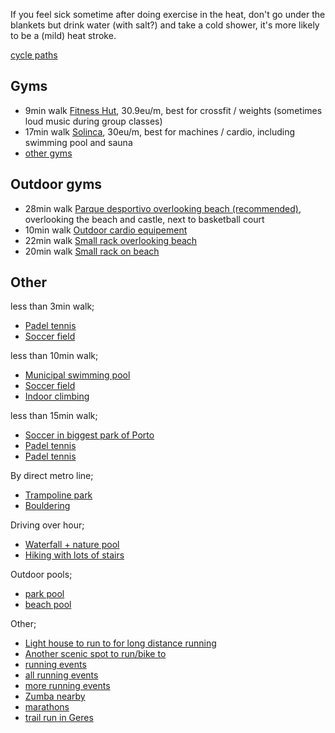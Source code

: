 
If you feel sick sometime after doing exercise in the heat,
don't go under the blankets but drink water (with salt?) and take a cold shower,
it's more likely to be a (mild) heat stroke.

[cycle paths](https://www.cyclosm.org/#map=14/41.1755/-8.6447/cyclosm)

## Gyms
- 9min walk [Fitness Hut](geo:41.178499,-8.681223?q=41.178499,-8.681223(Fitness+Hut+Matosinhos)), 30.9eu/m, best for crossfit / weights (sometimes loud music during group classes)
- 17min walk [Solinca](geo:41.176813,-8.686972?q=41.176813,-8.686972(Solinca+Matosinhos)), 30eu/m, best for machines / cardio, including swimming pool and sauna
- [other gyms](https://ginasios.fitness/pt/z/77871-matosinhos/)


## Outdoor gyms
- 28min walk [Parque desportivo overlooking beach (recommended)](geo:41.169273,-8.689003?q=41.169273,-8.689003(Parque+Desportivo+Castelo+do+Queijo)), overlooking the beach and castle, next to basketball court
- 10min walk [Outdoor cardio equipement](geo:41.179220,-8.669323?q=41.179220,-8.669323(outdoor+cardio))
- 22min walk [Small rack overlooking beach](https://calisthenics-parks.com/spots/18575-pt-ginasio-ao-ar-livre-ribeira-da-riguinha-e-carcavelos)
- 20min walk [Small rack on beach](https://calisthenics-parks.com/spots/18562-pt-parque-calistenia-outdoor-gym-praia-do-titan)

## Other
less than 3min walk;
- [Padel tennis](geo:41.180575,-8.676550?q=41.180575,-8.676550(Quinta+Monserrate+Tennis))
- [Soccer field](geo:41.181351,-8.674044?q=41.181351,-8.674044(soccer+field))

less than 10min walk;
- [Municipal swimming pool](geo:41.183495,-8.678614?q=41.183495,-8.678614(indoor+swimming+pool))
- [Soccer field](geo:41.181575,-8.672475?q=41.181575,-8.672475(soccer+field))
- [Indoor climbing](geo:41.178929,-8.682243?q=41.178929,-8.682243(Proa+Climbing+Center))

less than 15min walk;
- [Soccer in biggest park of Porto](geo:41.169851,-8.678648?q=41.169851,-8.678648(Bola+Parque+Cidade))
- [Padel tennis](geo:41.177286,-8.680076?q=41.177286,-8.680076(padel+tennis))
- [Padel tennis](geo:41.171532,-8.680903?q=41.171532,-8.680903(padel+tennis))

By direct metro line;
- [Trampoline park](geo:41.1758863,-8.6467817?q=41.1758863,-8.6467817(Jumpers+Trampolim+Parque+Porto))
- [Bouldering](geo:41.154405,-8.587163?q=41.154405,-8.587163(Sao+Rock+Climbing))

Driving over hour;
- [Waterfall + nature pool](geo:41.7970735,-8.7538855?q=41.7970735,-8.7538855(Cascata+do+Pincho))
- [Hiking with lots of stairs](geo:40.952982,-8.1771584?q=40.952982,-8.1771584(Passadi%C3%A7os+do+Paiva+Trailhead+Areinho))

Outdoor pools;
- [park pool](geo:41.1968578,-8.687227?q=41.1968578,-8.687227(Piscina+da+Quinta+da+Concei%C3%A7%C3%A3o))
- [beach pool](geo:41.192875,-8.707156?q=41.192875,-8.707156(Piscina+das+Mar%C3%A9s))


Other;
- [Light house to run to for long distance running](geo:41.145432,-8.678698?q=41.145432,-8.678698(Farolim+da+Barra+do+Douro))
- [Another scenic spot to run/bike to](geo:41.203510,-8.716098?q=41.203510,-8.716098(Capela+da+Boa+Nova))
- [running events](https://eventsport.pt/)
- [all running events](https://www.portugalrunning.com/corridas-porto/)
- [more running events](https://runporto.com/pt/eventos/)
- [Zumba nearby](https://www.zumba.com/en-US/class_detail/index/e16a01b0-860d-488a-b6eb-8b8a578789b6)
- [marathons](https://www.finishers.com/en/destinations/europe/portugal/porto-district)
- [trail run in Geres](https://carlossanatureevents.com/en/tpg)


